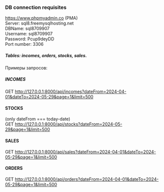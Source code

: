 ### DB connection requisites

https://www.phpmyadmin.co (PMA)<br>
Server: sql8.freemysqlhosting.net<br>
DBName: sql8709907<br>
Username: sql8709907<br>
Password: Pcup9deyDD<br>
Port number: 3306<br>

##### Tables: incomes, orders, stocks, sales.

Примеры запросов:

##### INCOMES
GET http://127.0.0.1:8000/api/incomes?dateFrom=2024-04-01&dateTo=2024-05-29&page=1&limit=500

#### STOCKS 
(only dateFrom === today-date)<br>
GET http://127.0.0.1:8000/api/stocks?dateFrom=2024-05-29&page=1&limit=500

#### SALES
GET http://127.0.0.1:8000/api/sales?dateFrom=2024-04-01&dateTo=2024-05-29&page=1&limit=500

#### ORDERS
GET http://127.0.0.1:8000/api/orders?dateFrom=2024-04-01&dateTo=2024-05-29&page=1&limit=500
